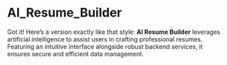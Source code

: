 # AI_Resume_Builder
Got it! Here’s a version exactly like that style:  **AI Resume Builder** leverages artificial intelligence to assist users in crafting professional resumes. Featuring an intuitive interface alongside robust backend services, it ensures secure and efficient data management.
